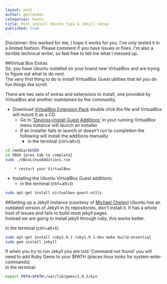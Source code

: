 ```yaml
---
layout: post
author: gmclendon
categories: howto
title: Post install Ubuntu tips & Jekyll setup 
published: true
---
```


Disclaimer: this worked for me, I hope it works for you. I've only tested it in a limited fashion. Please comment if you have issues or fixes. I'm also a terrible technical writer, so feel free to tell me what I messed up.

##Virtual Box Extras  
So, you have Ubuntu installed on your brand new VirtualBox and are trying to figure out what to do next.  
The very first thing to do is install VirtualBox Guest utilities that let you do fun things like scroll.

There are two sets of extras and extensions to install, one provided by VirtualBox and another maintained by the community.  
* Download [VirtualBox Extension Pack](http://download.virtualbox.org/virtualbox/4.2.16/Oracle_VM_VirtualBox_Extension_Pack-4.2.16-86992.vbox-extpack) double click the file and VirtualBox will mount it as a CD.
 	*  Go to ['Devices>Install Guest Additions'](http://i.imgur.com/qOezy1M.png) in your running VirtualBox menu instance will launch an installer 
	*  If an installer fails to launch or doesn't run to completion the following will install the additions manually
		* in the terminal (ctrl+alt+t)  

```bash  
cd /media/$USER  
cd VBOX {pres tab to complete}  
sudo ./VBoxLinuxAdditions.run  
```

		* restart your VirtualBox
* Installing the Ubuntu VirtualBox Guest additions:
	* in the terminal (ctrl+alt+t)  

```bash  
sudo apt-get install virtualbox-guest-utils  
```    


##Setting up a Jekyll instance  (courtesy of [Michael Chelen](http://michaelchelen.net/articles/install-jekyll-ubuntu-12-10.html))
Ubuntu has an outdated version of Jekyll in its repositories, don't install it. It has a whole host of issues and fails to build most jekyll pages.  
Instead we are going to install jekyll through ruby, this works better.

In the terminal (ctrl+alt+t):
```bash
sudo apt-get install ruby1.9.1 ruby1.9.1-dev make build-essential  
sudo gem install jekyll  
```  

If when you try to run Jekyll you are told 'Command not found' you will need to add Ruby Gems to your $PATH (places linux looks for system wide-commands)  
	In the terminal:
```bash
export PATH=$PATH:/var/lib/gems/1.9.1/bin
```
